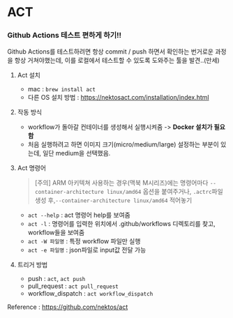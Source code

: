 # ACT
### Github Actions 테스트 편하게 하기!!

Github Actions를 테스트하려면 항상 commit / push 하면서 확인하는 
번거로운 과정을 항상 거쳐야했는데, 이를 로컬에서 테스트할 수 있도록 도와주는 툴을 발견..(만세)

1. Act 설치   
    - mac : `brew install act`
    - 다른 OS 설치 방법 : https://nektosact.com/installation/index.html

1. 작동 방식 
    - workflow가 돌아갈 컨테이너를 생성해서 실행시켜줌 -> **Docker 설치가 필요함**
    - 처음 실행하려고 하면 이미지 크기(micro/medium/large) 설정하는 부분이 있는데, 일단 medium을 선택했음.

1. Act 명령어  
    > [주의] ARM 아키텍쳐 사용하는 경우(맥북 M시리즈)에는 명령어마다 `--container-architecture linux/amd64` 옵션을 붙여주거나,
    `.actrc`파일 생성 후,`--container-architecture linux/amd64` 적어놓기

    - `act --help` : act 명령어 help를 보여줌
    - `act -l`  : 명령어를 입력한 위치에서 .github/workflows 디렉토리를 찾고, workflow들을 보여줌
    - `act -W 파일명` : 특정 workflow 파일만 실행
    - `act -e 파일명` : json파일로 input값 전달 가능

1. 트리거 방법
    - push : `act`, `act push`
    - pull_request : `act pull_request`
    - workflow_dispatch : `act workflow_dispatch`

Reference : https://github.com/nektos/act
